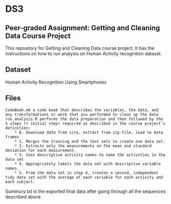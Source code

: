 # DS3

## Peer-graded Assignment: Getting and Cleaning Data Course Project

This repository for Getting and Cleaning Data course project. 
It has the instructions on how to run analysis on Human Activity recognition dataset.

## Dataset
Human Activity Recognition Using Smartphones


## Files
    CodeBook.md a code book that describes the variables, the data, and any transformations or work that you performed to clean up the data
    run_analysis.R performs the data preparation and then followed by the 5 steps (+ initial step) required as described in the course project’s definition:
        * 0. Download data from site, extract from zip-file, load to data frames
        * 1. Merges the training and the test sets to create one data set.
        * 2. Extracts only the measurements on the mean and standard deviation for each measurement.
        * 3. Uses descriptive activity names to name the activities in the data set
        * 4. Appropriately labels the data set with descriptive variable names.
        * 5. From the data set in step 4, creates a second, independent tidy data set with the average of each variable for each activity and each subject.

Summury.txt is the exported final data after going through all the sequences described above.

